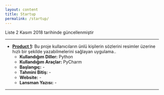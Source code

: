 ```yaml
---
layout: content
title: Startup
permalink: /startup/
---
```

Liste 2 Kasım 2018 tarihinde güncellenmiştir

------

- **[Product 1]():** Bu proje kullanıcıların ünlü kişilerin sözlerini resimler üzerine hızlı bir şekilde yazabilmelerini sağlayan uygulama..
  - __Kullandığım Diller:__ Python
  - __Kullandığım Araçlar:__ PyCharm
  - __Başlangıç:__ -
  - __Tahmini Bitiş:__ -
  - __Website:__ -
  - __Lansman Yazısı:__ -

------